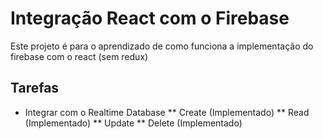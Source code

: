 # Integração React com o Firebase

Este projeto é para o aprendizado de como funciona a implementação do firebase com o react (sem redux)

## Tarefas

* Integrar com o Realtime Database
** Create (Implementado)
** Read (Implementado)
** Update
** Delete (Implementado)